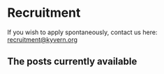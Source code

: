 # Recruitment
If you wish to apply spontaneously, contact us here: recruitment@kyvern.org
## The posts currently available


